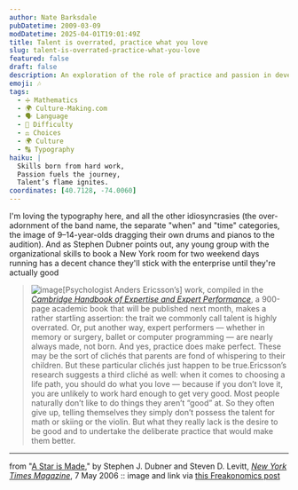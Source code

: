 ```yaml
---
author: Nate Barksdale
pubDatetime: 2009-03-09
modDatetime: 2025-04-01T19:01:49Z
title: Talent is overrated, practice what you love
slug: talent-is-overrated-practice-what-you-love
featured: false
draft: false
description: An exploration of the role of practice and passion in developing talent, as illustrated by young musicians and insights from Anders Ericsson's research.
emoji: 🎶
tags:
  - ➗ Mathematics
  - 🌍 Culture-Making.com
  - 🗣️ Language
  - 💪 Difficulty
  - ⚖️ Choices
  - 🌍 Culture
  - 🔠 Typography
haiku: |
  Skills born from hard work,  
  Passion fuels the journey,  
  Talent’s flame ignites.
coordinates: [40.7128, -74.0060]
---
```


I'm loving the typography here, and all the other idiosyncrasies (the over-adornment of the band name, the separate "when" and "time" categories, the image of 9–14-year-olds dragging their own drums and pianos to the audition). And as Stephen Dubner points out, any young group with the organizational skills to book a New York room for two weekend days running has a decent chance they'll stick with the enterprise until they're actually good

> ![image](http://culture-making.com/media/Punx2.jpg)[Psychologist Anders Ericsson’s] work, compiled in the [_Cambridge Handbook of Expertise and Expert Performance_](https://www.google.com/search?q=%22_Cambridge%20Handbook%20of%20Expertise%20and%20Expert%20Performance_%22%20amazon.com), a 900-page academic book that will be published next month, makes a rather startling assertion: the trait we commonly call talent is highly overrated. Or, put another way, expert performers — whether in memory or surgery, ballet or computer programming — are nearly always made, not born. And yes, practice does make perfect. These may be the sort of clichés that parents are fond of whispering to their children. But these particular clichés just happen to be true.Ericsson’s research suggests a third cliché as well: when it comes to choosing a life path, you should do what you love — because if you don’t love it, you are unlikely to work hard enough to get very good. Most people naturally don’t like to do things they aren’t “good” at. So they often give up, telling themselves they simply don’t possess the talent for math or skiing or the violin. But what they really lack is the desire to be good and to undertake the deliberate practice that would make them better.

---

from "[A Star is Made](http://web.archive.org/web/20240513235718/https://www.nytimes.com/2006/05/07/magazine/07wwln_freak.html?_r=1)," by Stephen J. Dubner and Steven D. Levitt, [_New York Times Magazine_](http://freakonomics.blogs.nytimes.com/2009/03/04/kid-rock/), 7 May 2006 :: image and link via [this Freakonomics post](http://freakonomics.blogs.nytimes.com/2009/03/04/kid-rock/)
